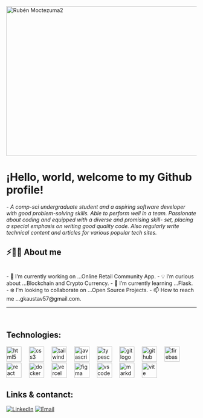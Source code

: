 <img width="1584" height="396" alt="Rubén Moctezuma2" src="https://github.com/user-attachments/assets/0da2500f-4c5e-4014-ba94-a6beaa6425a3" />

# ¡Hello, world, welcome to my Github profile!

<p>- <i>A comp-sci undergraduate student and a aspiring software developer with good problem-solving skills. Able to perform well in a team. Passionate about coding and equipped with a diverse and promising skill-    set, placing a special emphasis on writing good quality code. Also regularly write technical content and articles for various popular tech sites.</i></p>

## ⚡🙋‍♂️ About me

</br>
- 🔧 I’m currently working on ...Online Retail Community App.
- 💡 I’m curious about ...Blockchain and Crypto Currency.
- 📖 I’m currently learning ...Flask.
- ❄️ I’m looking to collaborate on ...Open Source Projects.
- 📫 How to reach me ...gkaustav57@gmail.com.
<hr>
</br>

## Technologies:

<div align="left">
  <img src="https://skillicons.dev/icons?i=html" height="40" alt="html5 logo"  />
  <img width="12" />
  
  <img src="https://skillicons.dev/icons?i=css" height="40" alt="css3 logo"  />
  <img width="12" />
  
  <img src="https://skillicons.dev/icons?i=tailwind" height="40" alt="tailwindcss logo"  />
  <img width="12" />
  
  <img src="https://skillicons.dev/icons?i=js" height="40" alt="javascript logo"  />
  <img width="12" />
  
  <img src="https://skillicons.dev/icons?i=ts" height="40" alt="typescript logo"  />
  <img width="12" />
  
  <img src="https://skillicons.dev/icons?i=git" height="40" alt="git logo"  />
  <img width="12" />
  
  <img src="https://skillicons.dev/icons?i=github" height="40" alt="github logo"  />
  <img width="12" />
  
  <img src="https://skillicons.dev/icons?i=firebase" height="40" alt="firebase logo"  />
  <img width="12" />
  
  <img src="https://skillicons.dev/icons?i=react" height="40" alt="react logo"  />
  <img width="12" />
  
  <img src="https://skillicons.dev/icons?i=docker" height="40" alt="docker logo"  />
  <img width="12" />
  
  <img src="https://skillicons.dev/icons?i=vercel" height="40" alt="vercel logo"  />
  <img width="12" />
  
  <img src="https://skillicons.dev/icons?i=figma" height="40" alt="figma logo"  />
  <img width="12" />
  
  <img src="https://skillicons.dev/icons?i=vscode" height="40" alt="vscode logo"  />
  <img width="12" />
  
  <img src="https://skillicons.dev/icons?i=md" height="40" alt="markdown logo"  />
  <img width="12" />
  
  <img src="https://skillicons.dev/icons?i=vite" height="40" alt="vite logo"  />
  <img width="12" />
</div>

## Links & contanct:
<!-- [![Website](https://img.shields.io/badge/Website-INGCapaDev-4285F4?style=for-the-badge&logo=googlechrome&logoColor=white&labelColor=101010)](https://ingcapadev.com) -->
[![LinkedIn](https://img.shields.io/badge/LinkedIn-@RubenMoctezuma-487FCF?style=for-the-badge&logo=LinkedIn&logoColor=white&labelColor=101010)](https://www.linkedin.com/in/jrmocdev/)
[![Email](https://img.shields.io/badge/jose.ruben.pedroza.moctezuma@gmail.com-email-D14836?style=for-the-badge&logo=gmail&logoColor=white&labelColor=101010)](mailto:jose.ruben.pedroza.moctezuma@gmail.com)
